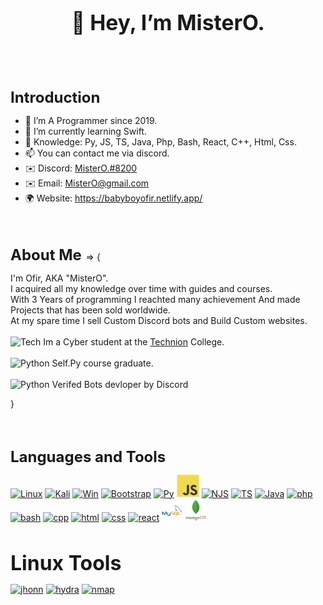  <big> <h1 align="center">
    👋 Hey, I’m MisterO.
</h1> </big>



<br />
<br />

<font size="5">__Introduction__ </font>                                         
- 👀 I’m A Programmer since 2019. <br />
- 🌱 I’m currently learning Swift. <br />
- 💫 Knowledge: Py, JS, TS, Java, Php, Bash, React, C++, Html, Css. <br />
- 📫 You can contact me via discord. <br />
- ✉️ Discord: [MisterO.#8200](https://discord.com/users/959344949357330462) <br />
- ✉️ Email: MisterO@gmail.com <br />
- 🌍 Website: https://babyboyofir.netlify.app/ <br />

<br />
<br />

<font size="5">__About Me__ </font> =>
{

 I'm Ofir,  AKA  "MisterO".<br /> I acquired all my knowledge over time with guides and courses.<br /> With 3 Years of programming I reachted many achievement And made  Projects that has been sold worldwide.<br />
 At my spare time I sell Custom Discord bots and Build Custom websites.<br /> <br />
 <img src="https://upload.wikimedia.org/wikipedia/he/7/70/Technion_Logo.png" alt="Tech" width="18"/>  Im a  Cyber student at the [Technion]("https://www.technion.ac.il") College.<br /> <br />
 <img src="https://cdn3.iconfinder.com/data/icons/logos-and-brands-adobe/512/267_Python-512.png" alt="Python" width="22"/>  Self.Py course graduate.<br /><br />  <img src="https://upload.wikimedia.org/wikipedia/commons/9/92/4228_discord_bot_dev.png" alt="Python" width="20"/>   Verifed Bots devloper by Discord<br />  
  
 }
 
<br />
<br />

<font size="5">__Languages and Tools__</font>

[<img src="https://cdn-icons-png.flaticon.com/512/226/226772.png" alt="Linux" width="45"/>](https://www.linux.org) [<img src="https://upload.wikimedia.org/wikipedia/commons/thumb/2/2b/Kali-dragon-icon.svg/2048px-Kali-dragon-icon.svg.png" alt="Kali" width="49"/>](https://www.kali.org) [<img src="https://cdn-icons-png.flaticon.com/512/38/38466.png" alt="Win" width="40"/>](https://www.microsoft.com/en-gb/windows/?r=)
[<img src="https://camo.githubusercontent.com/bec2c92468d081617cb3145a8f3d8103e268bca400f6169c3a68dc66e05c971e/68747470733a2f2f76352e676574626f6f7473747261702e636f6d2f646f63732f352e302f6173736574732f6272616e642f626f6f7473747261702d6c6f676f2d736861646f772e706e67" alt="Bootstrap" width="49"/>](https://getbootstrap.com) [<img src="https://cdn3.iconfinder.com/data/icons/logos-and-brands-adobe/512/267_Python-512.png" alt="Py" width="42"/>](https://www.python.org)   [<img src="https://raw.githubusercontent.com/devicons/devicon/master/icons/javascript/javascript-original.svg" alt="js" width="36"/>](https://developer.mozilla.org/en-US/docs/Web/JavaScript)    [<img src="https://cdn.iconscout.com/icon/free/png-256/node-js-1174925.png" alt="NJS" width="40"/>](https://nodejs.org/en/)          [<img src="https://upload.wikimedia.org/wikipedia/commons/thumb/4/4c/Typescript_logo_2020.svg/512px-Typescript_logo_2020.svg.png" alt="TS" width="37"/>](https://www.typescriptlang.org) [<img src="https://plumbr.io/app/uploads/2019/06/java.png" alt="Java" width="37"/>](https://www.java.com/en/) [<img src="https://www.freepnglogos.com/uploads/php-logo-png/php-logo-php-elephant-logo-vectors-download-5.png" alt="php" width="42"/>](https://www.php.net)    [<img src="https://upload.wikimedia.org/wikipedia/commons/thumb/2/20/Bash_Logo_black_and_white_icon_only.svg/896px-Bash_Logo_black_and_white_icon_only.svg.png" alt="bash" width="34"/>](https://www.gnu.org/software/bash/)          [<img src="https://upload.wikimedia.org/wikipedia/commons/thumb/1/18/ISO_C%2B%2B_Logo.svg/120px-ISO_C%2B%2B_Logo.svg.png" alt="cpp" width="33"/>](https://en.wikipedia.org/wiki/C%2B%2B)    [<img src="https://cdn-icons-png.flaticon.com/512/732/732212.png" alt="html" width="33"/>](https://www.w3schools.com/html/)    [<img src="https://cdn-icons-png.flaticon.com/512/732/732190.png" alt="css" width="33"/>](https://www.w3schools.com/css/)
   [<img src="https://upload.wikimedia.org/wikipedia/commons/thumb/a/a7/React-icon.svg/2300px-React-icon.svg.png" alt="react" width="33"/>](https://reactjs.org)   [<img src="https://raw.githubusercontent.com/devicons/devicon/master/icons/mysql/mysql-original-wordmark.svg" alt="sql" width="33"/>](https://www.w3schools.com/sql/)       [<img src="https://raw.githubusercontent.com/devicons/devicon/master/icons/mongodb/mongodb-original-wordmark.svg" alt="mongo" width="35"/>](https://www.mongodb.com/cloud/atlas/lp/try2?utm_content=controlhterms&utm_source=google&utm_campaign=gs_emea_israel_search_core_brand_atlas_desktop&utm_term=mongodb&utm_medium=cpc_paid_search&utm_ad=e&utm_ad_campaign_id=12212624530&adgroup=115749707943&gclid=CjwKCAjwve2TBhByEiwAaktM1E4faN9KMmI2ttQEFPGzUoSSF9TlK3XKBRANtU_LD3MOaG5dHdN8wBoCp68QAvD_BwE)    

<br />

<font size="6">__Linux Tools__</font>

[<img src="https://static.techspot.com/images2/downloads/topdownload/2017/05/jtr.png" alt="jhonn" width="45"/>](https://en.wikipedia.org/wiki/John_the_Ripper)
[<img src="https://www.kali.org/tools/hydra/images/hydra-logo.svg" alt="hydra" width="45"/>](https://www.kali.org/tools/hydra/) [<img src="https://nmap.org/images/nmap-logo-256x256.png" alt="nmap" width="45"/>](https://nmap.org)





 


